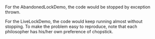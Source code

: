 
For the AbandonedLockDemo, the code would be stopped by exception thrown.

For the LiveLockDemo, the code would keep running almost without stopping. To make the problem easy to reproduce,
note that each philosopher has his/her own preference of chopstick.